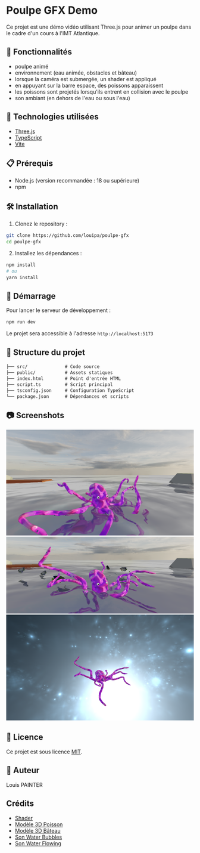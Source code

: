 # Poulpe GFX Demo

Ce projet est une démo vidéo utilisant Three.js pour animer un poulpe dans le cadre d'un cours à l'IMT Atlantique.

## 🐙 Fonctionnalités

- poulpe animé
- environnement (eau animée, obstacles et bâteau)
- lorsque la caméra est submergée, un shader est appliqué
- en appuyant sur la barre espace, des poissons apparaissent
- les poissons sont projetés lorsqu'ils entrent en collision avec le poulpe
- son ambiant (en dehors de l'eau ou sous l'eau)

## 🚀 Technologies utilisées

- [Three.js](https://threejs.org/)
- [TypeScript](https://www.typescriptlang.org/)
- [Vite](https://vitejs.dev/)

## 📋 Prérequis

- Node.js (version recommandée : 18 ou supérieure)
- npm

## 🛠️ Installation

1. Clonez le repository :

```bash
git clone https://github.com/louipa/poulpe-gfx
cd poulpe-gfx
```

2. Installez les dépendances :

```bash
npm install
# ou
yarn install
```

## 🚀 Démarrage

Pour lancer le serveur de développement :

```bash
npm run dev
```

Le projet sera accessible à l'adresse `http://localhost:5173`

## 📁 Structure du projet

```
├── src/              # Code source
├── public/           # Assets statiques
├── index.html        # Point d'entrée HTML
├── script.ts         # Script principal
├── tsconfig.json     # Configuration TypeScript
└── package.json      # Dépendances et scripts
```

## 📷 Screenshots

![Pieuvre](/screenshots/octopus.png)
![Pieuvre avec les poissons](/screenshots/fish.png)
![Pieuvre sous l'eau](/screenshots/underwater.png)

## 📝 Licence

Ce projet est sous licence [MIT](LICENSE.md).

## 👥 Auteur

Louis PAINTER

## Crédits

- [Shader](https://www.shadertoy.com/view/ltycRm)
- [Modèle 3D Poisson](https://www.turbosquid.com/3d-models/fish-max-free/1126988)
- [Modèle 3D Bâteau](https://www.turbosquid.com/3d-models/3d-cartoon-ship-model-1745776)
- [Son Water Bubbles](https://pixabay.com/sound-effects/water-bubbles-257594/)
- [Son Water Flowing](https://pixabay.com/sound-effects/water-flowing-sound-327661/)
